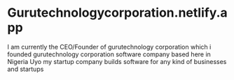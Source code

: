 # Gurutechnologycorporation.netlify.app
I am currently the CEO/Founder of gurutechnology corporation which i founded gurutechnology corporation software company based here in Nigeria Uyo my startup company builds software for any kind of businesses and startups 

